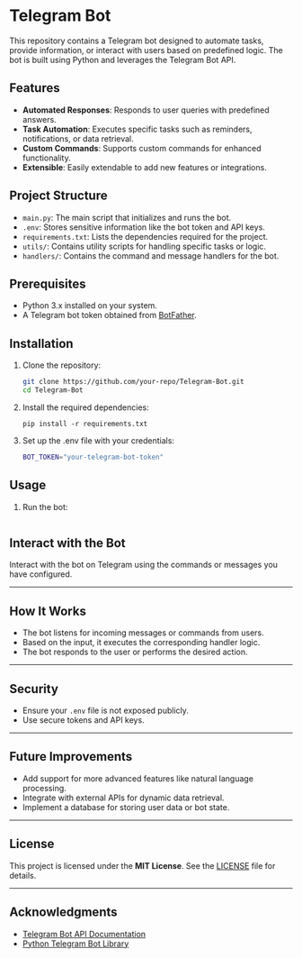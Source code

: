 # Telegram Bot

This repository contains a Telegram bot designed to automate tasks, provide information, or interact with users based on predefined logic. The bot is built using Python and leverages the Telegram Bot API.

## Features

- **Automated Responses**: Responds to user queries with predefined answers.
- **Task Automation**: Executes specific tasks such as reminders, notifications, or data retrieval.
- **Custom Commands**: Supports custom commands for enhanced functionality.
- **Extensible**: Easily extendable to add new features or integrations.

## Project Structure

- `main.py`: The main script that initializes and runs the bot.
- `.env`: Stores sensitive information like the bot token and API keys.
- `requirements.txt`: Lists the dependencies required for the project.
- `utils/`: Contains utility scripts for handling specific tasks or logic.
- `handlers/`: Contains the command and message handlers for the bot.

## Prerequisites

- Python 3.x installed on your system.
- A Telegram bot token obtained from [BotFather](https://core.telegram.org/bots#botfather).

## Installation

1. Clone the repository:
   ```bash
   git clone https://github.com/your-repo/Telegram-Bot.git
   cd Telegram-Bot
   ```

2. Install the required dependencies:
    ```
    pip install -r requirements.txt
    ```

3. Set up the .env file with your credentials:
    ``` bash
    BOT_TOKEN="your-telegram-bot-token"
    ```

## Usage
1. Run the bot:
    ```python bot.py
    ```

## Interact with the Bot

Interact with the bot on Telegram using the commands or messages you have configured.

---

## How It Works

- The bot listens for incoming messages or commands from users.
- Based on the input, it executes the corresponding handler logic.
- The bot responds to the user or performs the desired action.

---

## Security

- Ensure your `.env` file is not exposed publicly.
- Use secure tokens and API keys.

---

## Future Improvements

- Add support for more advanced features like natural language processing.
- Integrate with external APIs for dynamic data retrieval.
- Implement a database for storing user data or bot state.

---

## License

This project is licensed under the **MIT License**. See the [LICENSE](LICENSE) file for details.

---

## Acknowledgments

- [Telegram Bot API Documentation](https://core.telegram.org/bots/api)
- [Python Telegram Bot Library](https://github.com/python-telegram-bot/python-telegram-bot)
